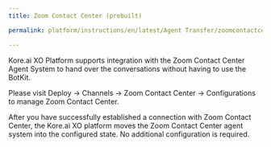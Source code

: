 ```yaml
---
title: Zoom Contact Center (prebuilt)

permalink: platform/instructions/en/latest/Agent Transfer/zoomcontactcenterpb

---
```


<container>

Kore.ai XO Platform supports integration with the Zoom Contact Center Agent System to hand over the conversations without having to use the BotKit.

Please visit Deploy → Channels → Zoom Contact Center → Configurations to manage Zoom Contact Center.

After you have successfully established a connection with Zoom Contact Center, the Kore.ai XO platform moves the Zoom Contact Center agent system into the configured state. No additional configuration is required.

</container>
